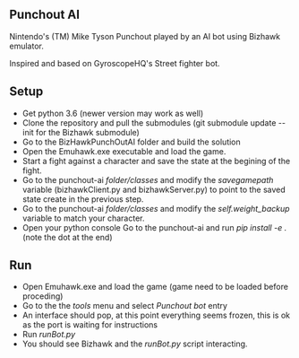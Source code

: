 Punchout AI
-----------------
Nintendo's (TM) Mike Tyson Punchout played by an AI bot using Bizhawk emulator. 

Inspired and based on GyroscopeHQ's Street fighter bot.

Setup
---------
- Get python 3.6 (newer version may work as well)
- Clone the repository and pull the submodules (git submodule update --init for the Bizhawk submodule)
- Go to the BizHawkPunchOutAI folder and build the solution
- Open the Emuhawk.exe executable and load the game.
- Start a fight against a character and save the state at the begining of the fight.
- Go to the punchout-ai *folder/classes* and modify the *savegamepath* variable (bizhawkClient.py and bizhawkServer.py) to point to the saved state create in the previous step.
- Go to the punchout-ai *folder/classes* and modify the *self.weight_backup* variable to match your character.
- Open your python console Go to the punchout-ai and run *pip install -e .* (note the dot at the end)

Run
---------
- Open Emuhawk.exe and load the game (game need to be loaded before proceding)
- Go to the the *tools* menu and select *Punchout bot* entry
- An interface should pop, at this point everything seems frozen, this is ok as the port is waiting for instructions
- Run *runBot.py*
- You should see Bizhawk and the *runBot.py* script interacting.
